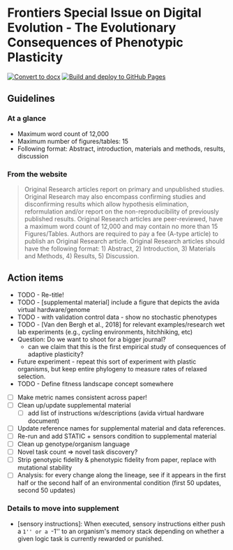 # Frontiers Special Issue on Digital Evolution - The Evolutionary Consequences of Phenotypic Plasticity

[![Convert to docx](https://github.com/amlalejini/Frontiers-DEVO-Special-Issue---Evolutionary-Consequences-of-Phenotypic-Plasticity/actions/workflows/convert-to-docx.yml/badge.svg)](https://github.com/amlalejini/Frontiers-DEVO-Special-Issue---Evolutionary-Consequences-of-Phenotypic-Plasticity/actions/workflows/convert-to-docx.yml)
[![Build and deploy to GitHub Pages](https://github.com/amlalejini/Frontiers-DEVO-Special-Issue---Evolutionary-Consequences-of-Phenotypic-Plasticity/actions/workflows/pages.yml/badge.svg)](https://github.com/amlalejini/Frontiers-DEVO-Special-Issue---Evolutionary-Consequences-of-Phenotypic-Plasticity/actions/workflows/pages.yml)

## Guidelines

### At a glance

- Maximum word count of 12,000
- Maximum number of figures/tables: 15
- Following format: Abstract, introduction, materials and methods, results, discussion

### From the website

> Original Research articles report on primary and unpublished studies. Original Research may also encompass confirming studies and disconfirming results which allow hypothesis elimination, reformulation and/or report on the non-reproducibility of previously published results. Original Research articles are peer-reviewed, have a maximum word count of 12,000 and may contain no more than 15 Figures/Tables. Authors are required to pay a fee (A-type article) to publish an Original Research article. Original Research articles should have the following format: 1) Abstract, 2) Introduction, 3) Materials and Methods, 4) Results, 5) Discussion. 

## Action items

- TODO - Re-title!
- TODO - [supplemental material] include a figure that depicts the avida virtual hardware/genome
- TODO - with validation control data - show no stochastic phenotypes
- TODO - [Van den Bergh et al., 2018] for relevant examples/research wet lab experiments (e.g., cycling environments, hitchhiking, etc)
- Question: Do we want to shoot for a bigger journal? 
    - can we claim that this is the first empirical study of consequences of adaptive plasticity?
- Future experiment - repeat this sort of experiment with plastic organisms, but keep entire phylogeny to measure rates of relaxed selection.
- TODO - Define fitness landscape concept somewhere
- [ ] Make metric names consistent across paper!
- [ ] Clean up/update supplemental material
    - [ ] add list of instructions w/descriptions (avida virtual hardware document)
- [ ] Update reference names for supplemental material and data references.
- [ ] Re-run and add STATIC + sensors condition to supplemental material
- [ ] Clean up genotype/organism language
- [ ] Novel task count => novel task discovery?
- [ ] Strip genotypic fidelity & phenotypic fidelity from paper, replace with mutational stability
- [ ] Analysis: for every change along the lineage, see if it appears in the first half or the second half of an environmental condition (first 50 updates, second 50 updates)

### Details to move into supplement

- [sensory instructions]: When executed, sensory instructions either push a ``1'' or a ``-1'' to an organism's memory stack depending on whether a given logic task is currently rewarded or punished.
